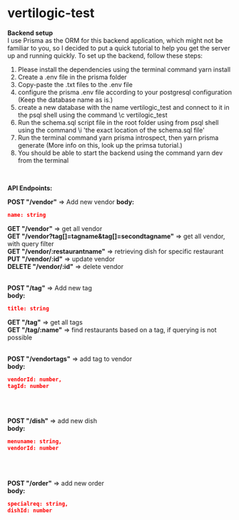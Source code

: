 # vertilogic-test

**Backend setup** <br>
I use Prisma as the ORM for this backend application, which might not be familiar to you, so I decided to put a quick tutorial to help you get the server up and running quickly. To set up the backend, follow these steps:
1. Please install the dependencies using the terminal command yarn install
2. Create a .env file in the prisma folder
3. Copy-paste the .txt files to the .env file
4. configure the prisma .env file according to your postgresql configuration (Keep the database name as is.)
5. create a new database with the name vertilogic_test and connect to it in the psql shell using the command \c vertilogic_test
6. Run the schema.sql script file in the root folder using from psql shell using the command \i 'the exact location of the schema.sql file'
7. Run the terminal command yarn prisma introspect, then yarn prisma generate (More info on this, look up the primsa tutorial.)
8. You should be able to start the backend using the command yarn dev from the terminal
<br>

**API Endpoints:**
<br>

**POST "/vendor"** => Add new vendor
**body:**

```JSON
name: string
```

**GET "/vendor"** => get all vendor<br>
**GET "/vendor?tag[]=tagname&tag[]=secondtagname"** => get all vendor, with query filter<br>
**GET "/vendor/:restaurantname"** => retrieving dish for specific restaurant<br>
**PUT "/vendor/:id"** => update vendor<br>
**DELETE "/vendor/:id"** => delete vendor<br>
<br>

**POST "/tag"** => Add new tag<br>
**body:**

```JSON
title: string
```

**GET "/tag"** => get all tags<br>
**GET "/tag/:name"** => find restaurants based on a tag, if querying is not possible<br>
<br>

**POST "/vendortags"** => add tag to vendor<br>
**body:** 

```JSON
vendorId: number,
tagId: number
```

<br><br>

**POST  "/dish"** => add new dish<br>
**body:** 

```json
menuname: string,
vendorId: number
```

<br>
<br>

**POST "/order"** => add new order<br>
**body:** 

```JSON
specialreq: string,
dishId: number
```

